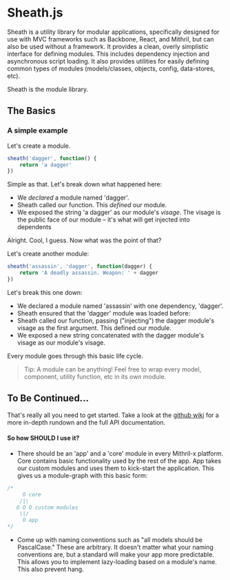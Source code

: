# Sheath.js

Sheath is a utility library for modular applications, specifically designed for use with MVC frameworks such as Backbone, React, and Mithril, but can also be used without a framework. It provides a clean, overly simplistic interface for defining modules. This includes dependency injection and asynchronous script loading. It also provides utilities for easily defining common types of modules (models/classes, objects, config, data-stores, etc).

Sheath is the module library.

## The Basics

### A simple example

Let's create a module.

```javascript
sheath('dagger', function() {
	return 'a dagger'
})
```

Simple as that. Let's break down what happened here:

- We *declared* a module named 'dagger'.
- Sheath called our function. This *defined* our module.
- We exposed the string 'a dagger' as our module's *visage*. The visage is the public face of our module &ndash; it's what will get injected into dependents

Alright. Cool, I guess. Now what was the point of that?

Let's create another module:

```javascript
sheath('assassin', 'dagger', function(dagger) {
	return 'A deadly assassin. Weapon: ' + dagger
})
```

Let's break this one down:

- We declared a module named 'assassin' with one dependency, 'dagger'.
- Sheath ensured that the 'dagger' module was loaded before:
- Sheath called our function, passing ("injecting") the dagger module's visage as the first argument. This defined our module.
- We exposed a new string concatenated with the dagger module's visage as our module's visage.

Every module goes through this basic life cycle.

> Tip: A module can be anything! Feel free to wrap every model, component, utility function, etc in its own module.

## To Be Continued...

That's really all you need to get started. Take a look at the [github wiki](https://github.com/bowheart/sheath.js/wiki) for a more in-depth rundown and the full API documentation.














#### So how SHOULD I use it?

- There should be an 'app' and a 'core' module in every Mithril-x platform.
Core contains basic functionality used by the rest of the app.
App takes our custom modules and uses them to kick-start the application.
This gives us a module-graph with this basic form:

```javascript
/*
     O core
    /|\
   O O O custom modules
    \|/
     O app
*/
```

- Come up with naming conventions such as "all models should be PascalCase."
These are arbitrary.
It doesn't matter what your naming conventions are, but a standard will make your app more predictable.
This allows you to implement lazy-loading based on a module's name.
This also prevent hang.
